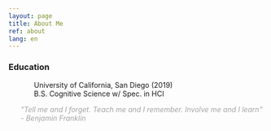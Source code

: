 ```yaml
---
layout: page
title: About Me
ref: about
lang: en
---
```


<div class="code">
<h3>Education</h3>
<ul style="padding-left: 50px">
University of California, San Diego  (2019)<br>
 B.S. Cognitive Science w/ Spec. in HCI
</ul>
</div>

<div class="divider"></div>

<ul class="center">
<span style="color: #a4a4a4; font-style: italic;">
"Tell me and I forget. Teach me and I remember. Involve me and I learn" <br> - Benjamin Franklin
</span>
</ul>
